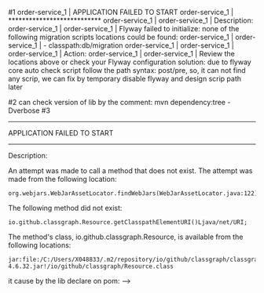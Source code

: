 #1
order-service_1  | APPLICATION FAILED TO START
order-service_1  | ***************************
order-service_1  | 
order-service_1  | Description:
order-service_1  | 
order-service_1  | Flyway failed to initialize: none of the following migration scripts locations could be found:
order-service_1  | 
order-service_1  |      - classpath:db/migration
order-service_1  | 
order-service_1  | 
order-service_1  | Action:
order-service_1  | 
order-service_1  | Review the locations above or check your Flyway configuration
solution: due to flyway core auto check script follow the path syntax: post/pre, so, it can not find any scrip, we can fix by temporary disable flyway and design scrip path later

#2
can check version of lib by the comment:  mvn dependency:tree -Dverbose
#3
***************************
APPLICATION FAILED TO START
***************************

Description:

An attempt was made to call a method that does not exist. The attempt was made from the following location:

    org.webjars.WebJarAssetLocator.findWebJars(WebJarAssetLocator.java:122)

The following method did not exist:

    io.github.classgraph.Resource.getClasspathElementURI()Ljava/net/URI;

The method's class, io.github.classgraph.Resource, is available from the following locations:

    jar:file:/C:/Users/X048833/.m2/repository/io/github/classgraph/classgraph/4.6.32/classgraph-4.6.32.jar!/io/github/classgraph/Resource.class

it cause by the lib declare on pom:
<dependency>-->
<!--			<groupId>org.springdoc</groupId>-->
<!--			<artifactId>springdoc-openapi-core</artifactId>-->
<!--			<version>1.1.49</version>-->
<!--		</dependency>-->
<!--		<dependency>-->
<!--			<groupId>org.springdoc</groupId>-->
<!--			<artifactId>springdoc-openapi-ui</artifactId>-->
<!--			<version>1.1.49</version>-->
<!--		</dependency>
SOLUTION: temporary disable and handle swagger later
